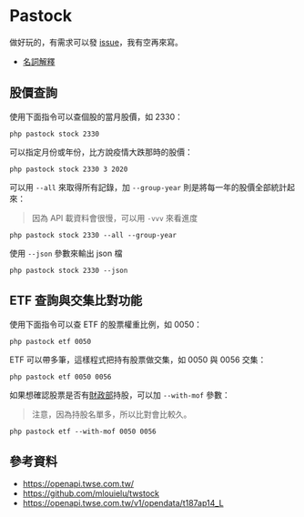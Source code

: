 # Pastock

做好玩的，有需求可以發 [issue](https://github.com/pastock/pastock/issues/new)，我有空再來寫。

* [名詞解釋](docs/terms.md)

## 股價查詢

使用下面指令可以查個股的當月股價，如 2330：

```
php pastock stock 2330
```

可以指定月份或年份，比方說疫情大跌那時的股價：

```
php pastock stock 2330 3 2020
```

可以用 `--all` 來取得所有記錄，加 `--group-year` 則是將每一年的股價全部統計起來：

> 因為 API 載資料會很慢，可以用 `-vvv` 來看進度

```
php pastock stock 2330 --all --group-year
```

使用 `--json` 參數來輸出 json 檔

```
php pastock stock 2330 --json
```

## ETF 查詢與交集比對功能

使用下面指令可以查 ETF 的股票權重比例，如 0050：

```
php pastock etf 0050
```

ETF 可以帶多筆，這樣程式把持有股票做交集，如 0050 與 0056 交集：

```
php pastock etf 0050 0056
```

如果想確認股票是否有[財政部](https://www.mof.gov.tw/)持股，可以加 `--with-mof` 參數：

> 注意，因為持股名單多，所以比對會比較久。

```
php pastock etf --with-mof 0050 0056
```

## 參考資料

* https://openapi.twse.com.tw/
* https://github.com/mlouielu/twstock
* https://openapi.twse.com.tw/v1/opendata/t187ap14_L
